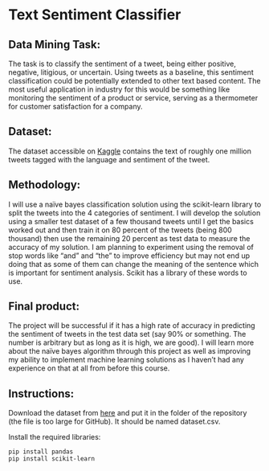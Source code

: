 # Text Sentiment Classifier

## Data Mining Task: 
The task is to classify the sentiment of a tweet, being either positive, negative, litigious, or uncertain. Using tweets as a baseline, this sentiment classification could be potentially extended to other text based content. The most useful application in industry for this would be something like monitoring the sentiment of a product or service, serving as a thermometer for customer satisfaction for a company.

## Dataset: 
The dataset accessible on [Kaggle](https://www.kaggle.com/datasets/tariqsays/sentiment-dataset-with-1-million-tweets) contains the text of roughly one million tweets tagged with the language and sentiment of the tweet. 

## Methodology: 
I will use a naïve bayes classification solution using the scikit-learn library to split the tweets into the 4 categories of sentiment. I will develop the solution using a smaller test dataset of a few thousand tweets until I get the basics worked out and then train it on 80 percent of the tweets (being 800 thousand) then use the remaining 20 percent as test data to measure the accuracy of my solution. I am planning to experiment using the removal of stop words like “and” and “the” to improve efficiency but may not end up doing that as some of them can change the meaning of the sentence which is important for sentiment analysis. Scikit has a library of these words to use.

## Final product:
The project will be successful if it has a high rate of accuracy in predicting the sentiment of tweets in the test data set (say 90% or something. The number is arbitrary but as long as it is high, we are good). I will learn more about the naïve bayes algorithm through this project as well as improving my ability to implement machine learning solutions as I haven’t had any experience on that at all from before this course.

## Instructions:
Download the dataset from [here](https://drive.google.com/file/d/1YXjk04KcXt_NbgtH7atSAeftenVYOPMS/view?usp=share_link) and put it in the folder of the repository (the file is too large for GitHub). It should be named dataset.csv.

Install the required libraries:
```
pip install pandas
pip install scikit-learn
```